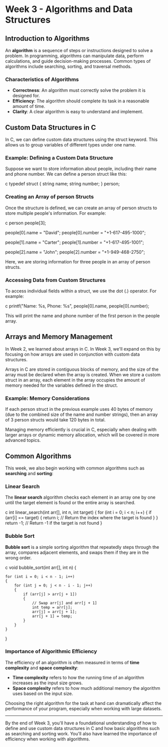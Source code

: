 # Week 3 - Algorithms and Data Structures

## Introduction to Algorithms

An **algorithm** is a sequence of steps or instructions designed to solve a problem. In programming, algorithms can manipulate data, perform calculations, and guide decision-making processes. Common types of algorithms include searching, sorting, and traversal methods.

### Characteristics of Algorithms

-   **Correctness**: An algorithm must correctly solve the problem it is designed for.
-   **Efficiency**: The algorithm should complete its task in a reasonable amount of time.
-   **Clarity**: A clear algorithm is easy to understand and implement.

## Custom Data Structures in C

In C, we can define custom data structures using the struct keyword. This allows us to group variables of different types under one name.

### Example: Defining a Custom Data Structure

Suppose we want to store information about people, including their name and phone number. We can define a person struct like this:

c
typedef struct {
string name;
string number;
} person;

### Creating an Array of person Structs

Once the structure is defined, we can create an array of person structs to store multiple people's information. For example:

c
person people[3];

people[0].name = "David";
people[0].number = "+1-617-495-1000";

people[1].name = "Carter";
people[1].number = "+1-617-495-1001";

people[2].name = "John";
people[2].number = "+1-949-468-2750";

Here, we are storing information for three people in an array of person structs.

### Accessing Data from Custom Structures

To access individual fields within a struct, we use the dot (.) operator. For example:

c
printf("Name: %s, Phone: %s", people[0].name, people[0].number);

This will print the name and phone number of the first person in the people array.

## Arrays and Memory Management

In Week 2, we learned about arrays in C. In Week 3, we'll expand on this by focusing on how arrays are used in conjunction with custom data structures.

Arrays in C are stored in contiguous blocks of memory, and the size of the array must be declared when the array is created. When we store a custom struct in an array, each element in the array occupies the amount of memory needed for the variables defined in the struct.

### Example: Memory Considerations

If each person struct in the previous example uses 40 bytes of memory (due to the combined size of the name and number strings), then an array of 3 person structs would take 120 bytes in total.

Managing memory efficiently is crucial in C, especially when dealing with larger arrays or dynamic memory allocation, which will be covered in more advanced topics.

## Common Algorithms

This week, we also begin working with common algorithms such as **searching** and **sorting**:

### Linear Search

The **linear search** algorithm checks each element in an array one by one until the target element is found or the entire array is searched.

c
int linear_search(int arr[], int n, int target)
{
for (int i = 0; i < n; i++)
{
if (arr[i] == target)
{
return i; // Return the index where the target is found
}
}
return -1; // Return -1 if the target is not found
}

### Bubble Sort

**Bubble sort** is a simple sorting algorithm that repeatedly steps through the array, compares adjacent elements, and swaps them if they are in the wrong order.

c
void bubble_sort(int arr[], int n)
{

    for (int i = 0; i < n - 1; i++)
    {
        for (int j = 0; j < n - i - 1; j++)
        {
            if (arr[j] > arr[j + 1])
            {
                // Swap arr[j] and arr[j + 1]
                int temp = arr[j];
                arr[j] = arr[j + 1];
                arr[j + 1] = temp;
            }
        }
    }

}

### Importance of Algorithmic Efficiency

The efficiency of an algorithm is often measured in terms of **time complexity** and **space complexity**:

-   **Time complexity** refers to how the running time of an algorithm increases as the input size grows.
-   **Space complexity** refers to how much additional memory the algorithm uses based on the input size.

Choosing the right algorithm for the task at hand can dramatically affect the performance of your program, especially when working with large datasets.

---

By the end of Week 3, you'll have a foundational understanding of how to define and use custom data structures in C and how basic algorithms such as searching and sorting work. You'll also have learned the importance of efficiency when working with algorithms.
